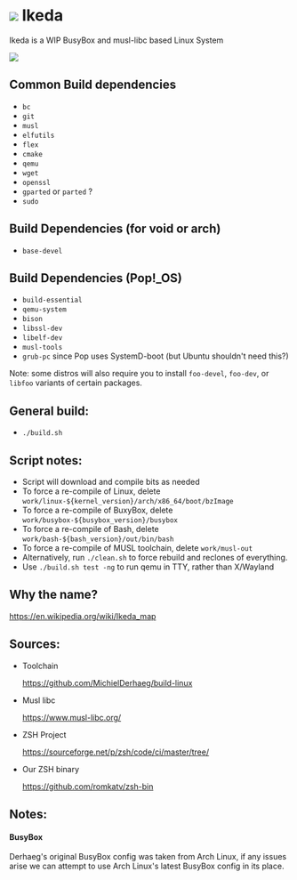 # ![](ikeda-icon.png) Ikeda
Ikeda is a WIP BusyBox and musl-libc based Linux System

![](ikeda.png)

## Common Build dependencies
- `bc`
- `git`
- `musl`
- `elfutils`
- `flex`
- `cmake`
- `qemu`
- `wget`
- `openssl`
- `gparted` or `parted` ?
- `sudo`

## Build Dependencies (for void or arch)
- `base-devel`

## Build Dependencies (Pop!_OS)
- `build-essential`
- `qemu-system`
- `bison`
- `libssl-dev`
- `libelf-dev`
- `musl-tools`
- `grub-pc` since Pop uses SystemD-boot (but Ubuntu shouldn't need this?)

Note: some distros will also require you to install `foo-devel`, `foo-dev`, or `libfoo` variants of certain packages. 

## General build:
- `./build.sh`

## Script notes:
- Script will download and compile bits as needed
 - To force a re-compile of Linux, delete `work/linux-${kernel_version}/arch/x86_64/boot/bzImage`
 - To force a re-compile of BuxyBox, delete `work/busybox-${busybox_version}/busybox`
 - To force a re-compile of Bash, delete `work/bash-${bash_version}/out/bin/bash`
 - To force a re-compile of MUSL toolchain, delete `work/musl-out`
 - Alternatively, run `./clean.sh` to force rebuild and reclones of everything.
- Use `./build.sh test -ng` to run qemu in TTY, rather than X/Wayland

## Why the name?
https://en.wikipedia.org/wiki/Ikeda_map

## Sources:
- Toolchain
  
  https://github.com/MichielDerhaeg/build-linux
- Musl libc
  
  https://www.musl-libc.org/
- ZSH Project

  https://sourceforge.net/p/zsh/code/ci/master/tree/
- Our ZSH binary

  https://github.com/romkatv/zsh-bin

## Notes:

#### BusyBox

Derhaeg's original BusyBox config was taken from Arch Linux, if any issues arise we can attempt to use Arch Linux's latest BusyBox config in its place.
